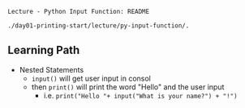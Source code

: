 `Lecture - Python Input Function: README`

`./day01-printing-start/lecture/py-input-function/.`


## Learning Path

- Nested Statements
  - `input()` will get user input in consol
  - then `print()` will print the word "Hello" and the user input
    - i.e. ```print("Hello "+ input("What is your name?") + "!")```